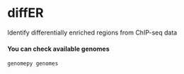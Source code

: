 # diffER
Identify differentially enriched regions from ChIP-seq data

#### You can check available genomes

```
genomepy genomes
```
